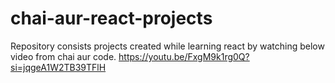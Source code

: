 # chai-aur-react-projects
Repository consists projects created while learning react by watching below video from chai aur code.
https://youtu.be/FxgM9k1rg0Q?si=jqgeA1W2TB39TFlH



